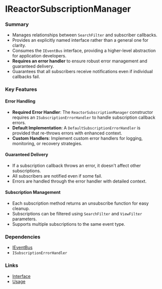 # IReactorSubscriptionManager

### Summary

- Manages relationships between `SearchFilter` and subscriber callbacks.
- Provides an explicitly named interface rather than a general one for clarity.
- Consumes the `IEventBus` interface, providing a higher-level abstraction for application developers.
- **Requires an error handler** to ensure robust error management and guaranteed delivery.
- Guarantees that all subscribers receive notifications even if individual callbacks fail.

### Key Features

#### Error Handling
- **Required Error Handler**: The `ReactorSubscriptionManager` constructor requires an `ISubscriptionErrorHandler` to handle subscription callback errors.
- **Default Implementation**: A `DefaultSubscriptionErrorHandler` is provided that re-throws errors with enhanced context.
- **Custom Handlers**: Implement custom error handlers for logging, monitoring, or recovery strategies.

#### Guaranteed Delivery
- If a subscription callback throws an error, it doesn't affect other subscriptions.
- All subscribers are notified even if some fail.
- Errors are handled through the error handler with detailed context.

#### Subscription Management
- Each subscription method returns an unsubscribe function for easy cleanup.
- Subscriptions can be filtered using `SearchFilter` and `ViewFilter` parameters.
- Supports multiple subscriptions to the same event type.

### Dependencies

- [IEventBus](../Events/index.md)
- `ISubscriptionErrorHandler`

### Links

- [Interface](interface.md)
- [Usage](usage.md)

